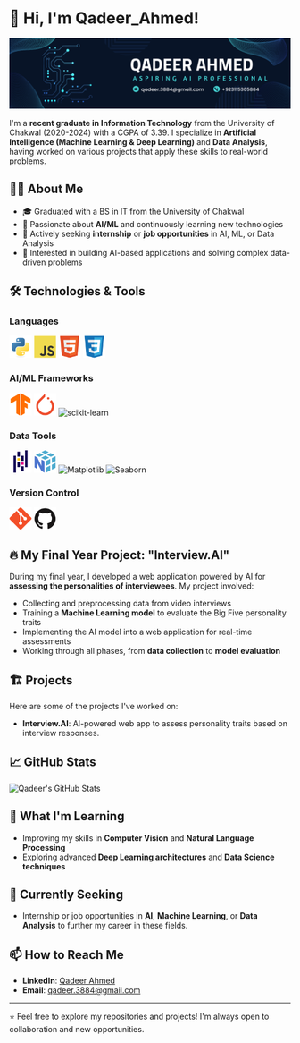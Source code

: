 # 👋 Hi, I'm Qadeer_Ahmed!

![Banner Image](https://github.com/qadeer884/qadeer884/blob/main/Navy%20Blue%20Geometric%20Technology%20LinkedIn%20Banner.png?raw=true)

I'm a **recent graduate in Information Technology** from the University of Chakwal (2020-2024) with a CGPA of 3.39. I specialize in **Artificial Intelligence (Machine Learning & Deep Learning)** and **Data Analysis**, having worked on various projects that apply these skills to real-world problems.

## 🧑‍💻 About Me
- 🎓 Graduated with a BS in IT from the University of Chakwal
- 🤖 Passionate about **AI/ML** and continuously learning new technologies
- 💼 Actively seeking **internship** or **job opportunities** in AI, ML, or Data Analysis
- 🚀 Interested in building AI-based applications and solving complex data-driven problems

## 🛠️ Technologies & Tools

### Languages
<p align="left">
  <img src="https://raw.githubusercontent.com/devicons/devicon/master/icons/python/python-original.svg" alt="Python" width="40" height="40"/>
  <img src="https://raw.githubusercontent.com/devicons/devicon/master/icons/javascript/javascript-original.svg" alt="JavaScript" width="40" height="40"/>
  <img src="https://raw.githubusercontent.com/devicons/devicon/master/icons/html5/html5-original.svg" alt="HTML" width="40" height="40"/>
  <img src="https://raw.githubusercontent.com/devicons/devicon/master/icons/css3/css3-original.svg" alt="CSS" width="40" height="40"/>
</p>

### AI/ML Frameworks
<p align="left">
  <img src="https://raw.githubusercontent.com/devicons/devicon/master/icons/tensorflow/tensorflow-original.svg" alt="TensorFlow" width="40" height="40"/>
  <img src="https://raw.githubusercontent.com/devicons/devicon/master/icons/pytorch/pytorch-original.svg" alt="PyTorch" width="40" height="40"/>
  <img src="https://raw.githubusercontent.com/scikit-learn/scikit-learn/main/doc/logos/scikit-learn-logo-notext.png" alt="scikit-learn" width="40" height="40"/>
</p>

### Data Tools
<p align="left">
  <img src="https://raw.githubusercontent.com/devicons/devicon/master/icons/pandas/pandas-original.svg" alt="Pandas" width="40" height="40"/>
  <img src="https://raw.githubusercontent.com/devicons/devicon/master/icons/numpy/numpy-original.svg" alt="NumPy" width="40" height="40"/>
  <img src="https://upload.wikimedia.org/wikipedia/commons/8/84/Matplotlib_icon.svg" alt="Matplotlib" width="40" height="40"/>
  <img src="https://seaborn.pydata.org/_images/logo-tall-lightbg.svg" alt="Seaborn" width="40" height="40"/>
</p>

### Version Control
<p align="left">
  <img src="https://raw.githubusercontent.com/devicons/devicon/master/icons/git/git-original.svg" alt="Git" width="40" height="40"/>
  <img src="https://raw.githubusercontent.com/devicons/devicon/master/icons/github/github-original.svg" alt="GitHub" width="40" height="40"/>
</p>





## 🔥 My Final Year Project: "Interview.AI"
During my final year, I developed a web application powered by AI for **assessing the personalities of interviewees**. My project involved:
- Collecting and preprocessing data from video interviews
- Training a **Machine Learning model** to evaluate the Big Five personality traits
- Implementing the AI model into a web application for real-time assessments
- Working through all phases, from **data collection** to **model evaluation**

## 🏗️ Projects
Here are some of the projects I've worked on:
- **Interview.AI**: AI-powered web app to assess personality traits based on interview responses.

## 📈 GitHub Stats
![Qadeer's GitHub Stats](https://github-readme-stats.vercel.app/api?username=qadeer884&show_icons=true&theme=radical)

## 🌱 What I'm Learning
- Improving my skills in **Computer Vision** and **Natural Language Processing**
- Exploring advanced **Deep Learning architectures** and **Data Science techniques**

## 💼 Currently Seeking
- Internship or job opportunities in **AI**, **Machine Learning**, or **Data Analysis** to further my career in these fields.

## 📫 How to Reach Me
- **LinkedIn**: [Qadeer Ahmed](https://www.linkedin.com/in/qadeer-ahmed-b891b62a4/)
- **Email**: qadeer.3884@gmail.com

---

⭐️ Feel free to explore my repositories and projects! I'm always open to collaboration and new opportunities.
